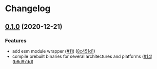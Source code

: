# Changelog

## [0.1.0](https://www.github.com/realityking/node-zopflipng/compare/v0.0.1...v0.1.0) (2020-12-21)


### Features

* add esm module wrapper ([#11](https://www.github.com/realityking/node-zopflipng/issues/11)) ([8c451d1](https://www.github.com/realityking/node-zopflipng/commit/8c451d100e5dba7d572131835b7f11fb3d16b7e6))
* compile prebuilt binaries for several architectures and platforms ([#14](https://www.github.com/realityking/node-zopflipng/issues/14)) ([b6d97dd](https://www.github.com/realityking/node-zopflipng/commit/b6d97dd196c29f922e6f8d5ada4ede22e9224df4))
